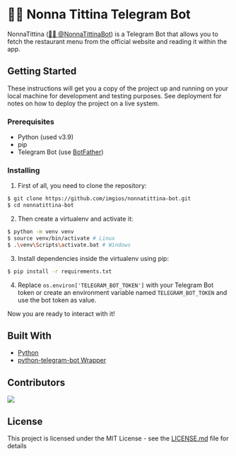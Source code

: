 # 👵🏼 Nonna Tittina Telegram Bot

NonnaTittina ([👵🏼 @NonnaTittinaBot](https://t.me/nonnatittinabot)) is a Telegram Bot that allows you to fetch the restaurant menu from the official website and reading it within the app.

## Getting Started

These instructions will get you a copy of the project up and running on your local machine for development and testing purposes. See deployment for notes on how to deploy the project on a live system.

### Prerequisites

- Python (used v3.9)
- pip
- Telegram Bot (use [BotFather](https://t.me/botfather))

### Installing

1. First of all, you need to clone the repository:

```bash
$ git clone https://github.com/imgios/nonnatittina-bot.git
$ cd nonnatittina-bot
```

2. Then create a virtualenv and activate it:

```bash
$ python -m venv venv
$ source venv/bin/activate # Linux
$ .\venv\Scripts\activate.bat # Windows
```

3. Install dependencies inside the virtualenv using pip:

```bash
$ pip install -r requirements.txt
```

4. Replace `os.environ['TELEGRAM_BOT_TOKEN']` with your Telegram Bot token or create an environment variable named `TELEGRAM_BOT_TOKEN` and use the bot token as value.

Now you are ready to interact with it!

## Built With

* [Python](https://www.python.org/)
* [python-telegram-bot Wrapper](https://github.com/python-telegram-bot/python-telegram-bot)

## Contributors

<a href="https://github.com/imgios/imgios/graphs/contributors">
  <img src="https://contrib.rocks/image?repo=imgios/nonnatittina-bot" />
</a>

## License

This project is licensed under the MIT License - see the [LICENSE.md](LICENSE.md) file for details
